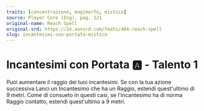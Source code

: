 ```yaml
---
traits: [concentrazione, magimorfo, mistico]
source: Player Core (Eng), pag. 121
original-name: Reach Spell
original-srd: https://2e.aonsrd.com/feats/484-reach-spell
slug: incantesimi-con-portata-mistico
---
```


# Incantesimi con Portata :a: - Talento 1

Puoi aumentare il raggio dei tuoi incantesimi. Se con la tua azione successiva
Lanci un Incantesimo che ha un Raggio, estendi quest'ultimo di 9 metri. Come di
consueto in questi casi, se l'incantesimo ha di norma Raggio contatto, estendi
quest'ultimo a 9 metri.
